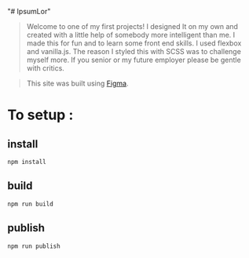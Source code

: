 "# IpsumLor" 

>Welcome to one of my first projects!
> I designed It on my own and created with a little help of somebody more intelligent than me. I made this for fun and to learn some front end skills.
> I used flexbox and vanilla.js. The reason I styled this with SCSS was to challenge myself more.
> If you senior or my future employer please be gentle with critics.

>This site was built using [Figma](https://www.figma.com/file/lYniIiULONAceacFYM6Ahr/UI--shop?node-id=0%3A1).

# To setup :

## install
`npm install`

##  build
`npm run build` 

## publish 

`npm run publish`
